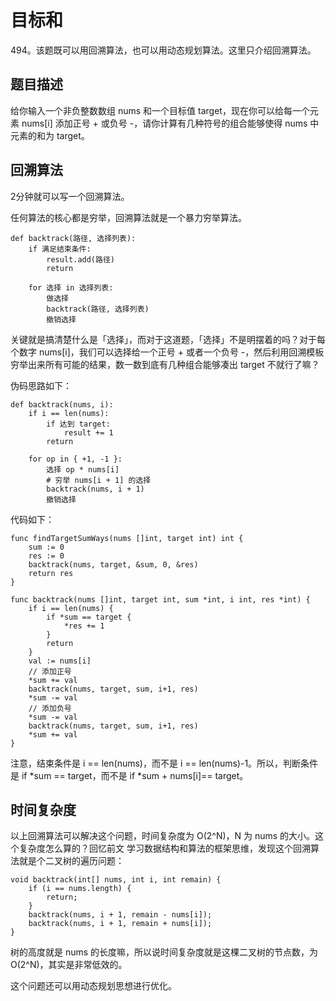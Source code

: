 # 目标和

494。该题既可以用回溯算法，也可以用动态规划算法。这里只介绍回溯算法。

## 题目描述

给你输入一个非负整数数组 nums 和一个目标值 target，现在你可以给每一个元素 nums[i] 添加正号 + 或负号 -，请你计算有几种符号的组合能够使得 nums 中元素的和为 target。

## 回溯算法

2分钟就可以写一个回溯算法。

任何算法的核心都是穷举，回溯算法就是一个暴力穷举算法。

```
def backtrack(路径, 选择列表):
    if 满足结束条件:
        result.add(路径)
        return
    
    for 选择 in 选择列表:
        做选择
        backtrack(路径, 选择列表)
        撤销选择
```

关键就是搞清楚什么是「选择」，而对于这道题，「选择」不是明摆着的吗？对于每个数字 nums[i]，我们可以选择给一个正号 + 或者一个负号 -，然后利用回溯模板穷举出来所有可能的结果，数一数到底有几种组合能够凑出 target 不就行了嘛？

伪码思路如下：

```
def backtrack(nums, i):
    if i == len(nums):
        if 达到 target:
            result += 1
        return
    
    for op in { +1, -1 }:
        选择 op * nums[i]
        # 穷举 nums[i + 1] 的选择
        backtrack(nums, i + 1)
        撤销选择
```

代码如下：

```
func findTargetSumWays(nums []int, target int) int {
	sum := 0
	res := 0
	backtrack(nums, target, &sum, 0, &res)
	return res
}

func backtrack(nums []int, target int, sum *int, i int, res *int) {
	if i == len(nums) {
		if *sum == target {
			*res += 1
		}
		return
	}
	val := nums[i]
	// 添加正号
	*sum += val
	backtrack(nums, target, sum, i+1, res)
	*sum -= val
	// 添加负号
	*sum -= val
	backtrack(nums, target, sum, i+1, res)
	*sum += val
}
```

注意，结束条件是 i == len(nums)，而不是 i == len(nums)-1。所以，判断条件是 if *sum == target，而不是 if *sum + nums[i]== target。

## 时间复杂度

以上回溯算法可以解决这个问题，时间复杂度为 O(2^N)，N 为 nums 的大小。这个复杂度怎么算的？回忆前文 学习数据结构和算法的框架思维，发现这个回溯算法就是个二叉树的遍历问题：

```
void backtrack(int[] nums, int i, int remain) {
    if (i == nums.length) {
        return;
    }
    backtrack(nums, i + 1, remain - nums[i]);
    backtrack(nums, i + 1, remain + nums[i]);
}
```

树的高度就是 nums 的长度嘛，所以说时间复杂度就是这棵二叉树的节点数，为 O(2^N)，其实是非常低效的。

这个问题还可以用动态规划思想进行优化。
